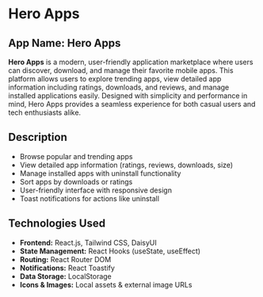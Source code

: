 # Hero Apps

## App Name: Hero Apps

**Hero Apps** is a modern, user-friendly application marketplace where users can discover, download, and manage their favorite mobile apps. This platform allows users to explore trending apps, view detailed app information including ratings, downloads, and reviews, and manage installed applications easily. Designed with simplicity and performance in mind, Hero Apps provides a seamless experience for both casual users and tech enthusiasts alike.

## Description

- Browse popular and trending apps
- View detailed app information (ratings, reviews, downloads, size)
- Manage installed apps with uninstall functionality
- Sort apps by downloads or ratings
- User-friendly interface with responsive design
- Toast notifications for actions like uninstall

## Technologies Used

- **Frontend:** React.js, Tailwind CSS, DaisyUI
- **State Management:** React Hooks (useState, useEffect)
- **Routing:** React Router DOM
- **Notifications:** React Toastify
- **Data Storage:** LocalStorage
- **Icons & Images:** Local assets & external image URLs

